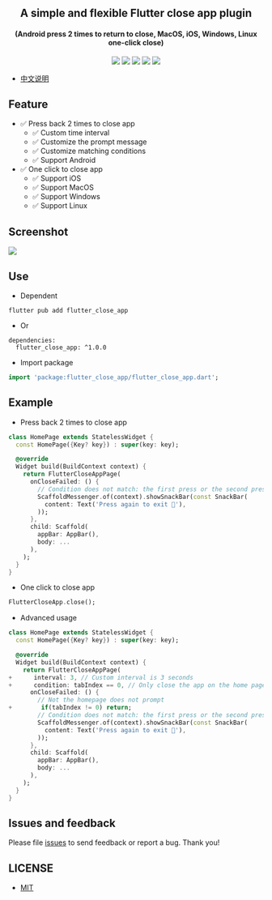 <p align="center">
<h2 align="center">A simple and flexible Flutter close app plugin</h2>

<h4 align="center">(Android press 2 times to return to close, MacOS, iOS, Windows, Linux one-click close)</h4>
</p>
<p align="center">
<a href="https://pub.dev/packages/flutter_close_app"><img src=https://img.shields.io/badge/pub-v1.0.0-success></a>
<a href="https://github.com/yy1300326388/flutter_close_app"><img src=https://img.shields.io/badge/platform-Android%20%7C%20iOS%20%7C%20MacOS%20%7C%20Windows%20%7C%20Linux-brightgreen></a>
<a href="https://github.com/yy1300326388/flutter_close_app/actions/workflows/flutter.yml"><img src="https://github.com/yy1300326388/flutter_close_app/actions/workflows/flutter.yml/badge.svg"></a>
<a href="https://github.com/yy1300326388/flutter_close_app"><img src=https://img.shields.io/github/stars/yy1300326388/flutter_close_app?color=brightgreen></a>
<a href="https://github.com/yy1300326388/flutter_close_app/blob/master/LICENSE"><img src=https://img.shields.io/badge/license-MIT-brightgreen></a>
</p>

- [中文说明](https://github.com/yy1300326388/flutter_close_app/tree/master/README_CN.md)

## Feature

- ✅ Press back 2 times to close app
     - ✅ Custom time interval
     - ✅ Customize the prompt message
     - ✅ Customize matching conditions
     - ✅ Support Android
- ✅ One click to close app
     - ✅ Support iOS
     - ✅ Support MacOS
     - ✅ Support Windows
     - ✅ Support Linux
## Screenshot

![](https://github.com/yy1300326388/flutter_close_app/raw/master/example/images/example.gif)


## Use

- Dependent

``` shell
flutter pub add flutter_close_app
```
- Or

``` ymal
dependencies:
  flutter_close_app: ^1.0.0
```

- Import package
``` dart
import 'package:flutter_close_app/flutter_close_app.dart';
```

## Example

- Press back 2 times to close app

``` dart
class HomePage extends StatelessWidget {
  const HomePage({Key? key}) : super(key: key);

  @override
  Widget build(BuildContext context) {
    return FlutterCloseAppPage(
      onCloseFailed: () {
        // Condition does not match: the first press or the second press interval is more than 2 seconds, display a prompt message
        ScaffoldMessenger.of(context).showSnackBar(const SnackBar(
          content: Text('Press again to exit 🎉'),
        ));
      },
      child: Scaffold(
        appBar: AppBar(),
        body: ...
      ),
    );
  }
}
```

- One click to close app

``` dart
FlutterCloseApp.close();
```

- Advanced usage

``` dart
class HomePage extends StatelessWidget {
  const HomePage({Key? key}) : super(key: key);

  @override
  Widget build(BuildContext context) {
    return FlutterCloseAppPage(
+      interval: 3, // Custom interval is 3 seconds
+      condition: tabIndex == 0, // Only close the app on the home page
      onCloseFailed: () {
        // Not the homepage does not prompt
+        if(tabIndex != 0) return;
        // Condition does not match: the first press or the second press interval is more than 2 seconds, display a prompt message
        ScaffoldMessenger.of(context).showSnackBar(const SnackBar(
          content: Text('Press again to exit 🎉'),
        ));
      },
      child: Scaffold(
        appBar: AppBar(),
        body: ...
      ),
    );
  }
}
```

## Issues and feedback

Please file [issues](https://github.com/yy1300326388/flutter_close_app/issues) to send feedback or report a bug. Thank you!

## LICENSE

- [MIT](https://github.com/yy1300326388/flutter_close_app/blob/master/LICENSE)


